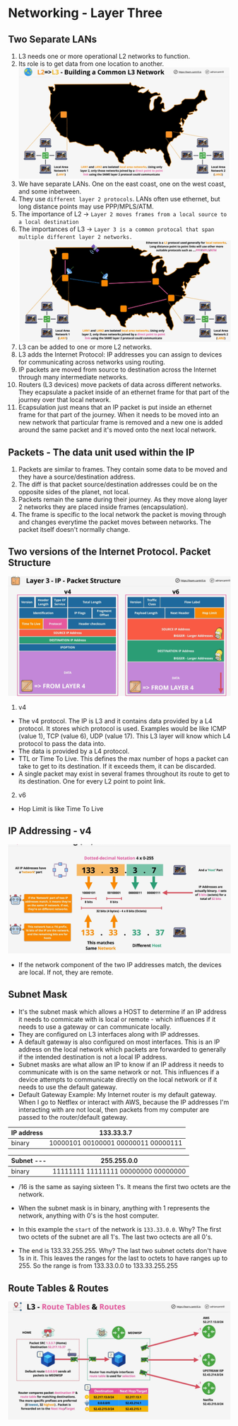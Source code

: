 # Networking - Layer Three

## Two Separate LANs

1. L3 needs one or more operational L2 networks to function.
2. Its role is to get data from one location to another.
![network_04](../assets/network_04.png)
3. We have separate LANs. One on the east coast, one on the west coast, and some inbetween.
4. They use ```different layer 2 protocols```.  LANs often use ethernet, but long distance points may use PPP/MPLS/ATM.
5. The importance of L2 -> ```Layer 2 moves frames from a local source to a local destination```
6. The importances of L3 -> ```Layer 3 is a common protocal that span multiple different layer 2 networks.``` 
![network_05](../assets/network_05.png)
7. L3 can be added to one or more L2 networks.
8. L3 adds the Internet Protocol: IP addresses you can assign to devices for communicating across networks using routing.
9. IP packets are moved from source to destination across the Internet through many intermediate networks. 
10. Routers (L3 devices) move packets of data across different networks.  They ecapsulate a packet inside of an ethernet frame for that part of the journey over that local network.
11. Ecapsulation just means that an IP packet is put inside an ethernet frame for that part of the journey.  When it needs to be moved into an new network that particular frame is removed and a new one is added around the same packet and it's moved onto the next local network.


## Packets - The data unit used within the IP
1. Packets are similar to frames. They contain some data to be moved and they have a source/destination address.
2. The diff is that packet source/destination addresses could be on the opposite sides of the planet, not local.
3. Packets remain the same during their journey. As they move along layer 2 networks they are placed inside frames (encapsulation).
4. The frame is specific to the local network the packet is moving through and changes everytime the packet moves between networks.  The packet itself doesn't normally change.

## Two versions of the Internet Protocol. Packet Structure

 ![network_06](../assets/network_06.png)
 1. v4
 * The v4 protocol. The IP is L3 and it contains data provided by a L4 protocol. It stores which protocol is used.  Examples would be like ICMP (value 1), TCP (value 6), UDP (value 17). This L3 layer will know which L4 protocol to pass the data into.
 * The data is provided by a L4 protocol.
 * TTL or Time To Live. This defines the max number of hops a packet can take to get to its destination.  If it exceeds them, it can be discarded. 
 * A single packet may exist in several frames throughout its route to get to its destination.  One for every L2 point to point link.    

 2. v6
 * Hop Limit is like Time To Live


 ## IP Addressing - v4
 ![network_07](../assets/network_07.png)
 * If the network component of the two IP addresses match, the devices are local.  If not, they are remote.


 ## Subnet Mask
 * It's the subnet mask which allows a HOST to determine if an IP address it needs to commicate with is local or remote - which influences if it needs to use a gateway or can communicate locally.
 * They are configured on L3 interfaces along with IP addresses. 
 * A default gateway is also configured on most interfaces.  This is an IP address on the local network which packets are forwarded to generally if the intended destination is not a local IP address.
 * Subnet masks are what allow an IP to know if an IP address it needs to communicate with is on the same network or not. This influences if a device attempts to communicate directly on the local network or if it needs to use the default gateway.
 * Default Gateway Example: My Internet router is my default gateway.  When I go to Netflex or interact with AWS, because the IP addresses I'm interacting with are not local, then packets from my computer are passed to the router/default gateway.

 | IP address | 133.33.3.7 |
 | ---------  | ---------- |
 | binary | 10000101 00100001 00000011 00000111 |

 | Subnet ---   | 255.255.0.0 |
 | ---------    | ---------- |
 | binary | 11111111 11111111 00000000 00000000 |    

 * /16 is the same as saying sixteen 1's.  It means the first two octets are the network.
 * When the subnet mask is in binary, anything with 1 represents the network, anything with 0's is the host computer. 
 
* In this example the ```start``` of the network is ```133.33.0.0```.  Why? The first two octets of the subnet are all 1's. The last two octects are all 0's. 
* The end is 133.33.255.255.  Why? The last two subnet octets don't have 1s in it. This leaves the ranges for the last to octets to have ranges up to 255.  So the range is from 133.33.0.0 to 133.33.255.255

## Route Tables & Routes

![network_08](../assets/network_08.png)



    
